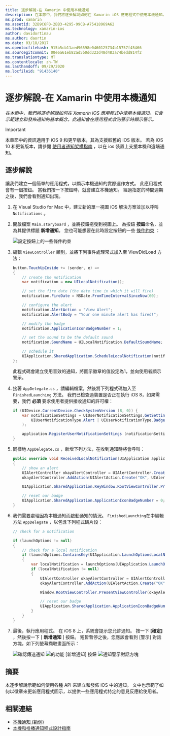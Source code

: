 ```yaml
---
title: 逐步解說-在 Xamarin 中使用本機通知
description: 在本節中，我們將逐步解說如何在 Xamarin iOS 應用程式中使用本機通知。 它會示範建立和發佈通知的基本概念，此通知會在應用程式收到警示時顯示警示。
ms.prod: xamarin
ms.assetid: 32B9C6F0-2BB3-4295-99CB-A75418969A62
ms.technology: xamarin-ios
author: davidortinau
ms.author: daortin
ms.date: 03/18/2017
ms.openlocfilehash: 915b5cb11aed96598e0460125734b15757f45466
ms.sourcegitcommit: 00e6a61eb82ad5b0dd323d48d483a74bedd814f2
ms.translationtype: MT
ms.contentlocale: zh-TW
ms.lasthandoff: 09/29/2020
ms.locfileid: "91436140"
---
```

# <a name="walkthrough---using-local-notifications-in-xamarinios"></a>逐步解說-在 Xamarin 中使用本機通知

_在本節中，我們將逐步解說如何在 Xamarin iOS 應用程式中使用本機通知。它會示範建立和發佈通知的基本概念，此通知會在應用程式收到警示時顯示警示。_

> [!IMPORTANT]
> 本章節中的資訊適用于 iOS 9 和更早版本，其為支援較舊的 iOS 版本。 若為 iOS 10 和更新版本，請參閱 [使用者通知架構指南](~/ios/platform/user-notifications/index.md) ，以在 ios 裝置上支援本機和遠端通知。

## <a name="walkthrough"></a>逐步解說

讓我們建立一個簡單的應用程式，以顯示本機通知的實際運作方式。 此應用程式會有一個按鈕。 當我們按一下按鈕時，就會建立本機通知。 經過指定的時間週期之後，我們會看到通知出現。

1. 在 Visual Studio for Mac 中，建立新的單一視圖 iOS 解決方案並加以呼叫 `Notifications` 。
1. 開啟檔案 `Main.storyboard` ，並將按鈕拖曳到視圖上。 為按鈕 **按鈕**命名，並為其提供標題 **新增通知**。 您也可能想要在此時設定按鈕的一些 [條件約束](~/ios/user-interface/designer/designer-auto-layout.md) ： 

    ![設定按鈕上的一些條件約束](local-notifications-in-ios-walkthrough-images/image3.png)
1. 編輯 `ViewController` 類別，並將下列事件處理常式加入至 ViewDidLoad 方法：

    ```csharp
    button.TouchUpInside += (sender, e) =>
    {
        // create the notification
        var notification = new UILocalNotification();

        // set the fire date (the date time in which it will fire)
        notification.FireDate = NSDate.FromTimeIntervalSinceNow(60);

        // configure the alert
        notification.AlertAction = "View Alert";
        notification.AlertBody = "Your one minute alert has fired!";

        // modify the badge
        notification.ApplicationIconBadgeNumber = 1;

        // set the sound to be the default sound
        notification.SoundName = UILocalNotification.DefaultSoundName;

        // schedule it
        UIApplication.SharedApplication.ScheduleLocalNotification(notification);
    };
    ```

    此程式碼會建立使用音效的通知，將圖示徽章的值設定為1，並向使用者顯示警示。

1. 接著 `AppDelegate.cs` ，請編輯檔案，然後將下列程式碼加入至 `FinishedLaunching` 方法。 我們已檢查過裝置是否正在執行 iOS 8，如果需要，我們 **必須** 要求使用者提供接收通知的許可權：

    ```csharp
    if (UIDevice.CurrentDevice.CheckSystemVersion (8, 0)) {
        var notificationSettings = UIUserNotificationSettings.GetSettingsForTypes (
            UIUserNotificationType.Alert | UIUserNotificationType.Badge | UIUserNotificationType.Sound, null
        );

        application.RegisterUserNotificationSettings (notificationSettings);
    }
    ```

1. 同樣地 `AppDelegate.cs` ，新增下列方法，在收到通知時將會呼叫：

    ```csharp
    public override void ReceivedLocalNotification(UIApplication application, UILocalNotification notification)
    {
        // show an alert
        UIAlertController okayAlertController = UIAlertController.Create(notification.AlertAction, notification.AlertBody, UIAlertControllerStyle.Alert);
        okayAlertController.AddAction(UIAlertAction.Create("OK", UIAlertActionStyle.Default, null));

        UIApplication.SharedApplication.KeyWindow.RootViewController.PresentViewController(okayAlertController, true, null);

        // reset our badge
        UIApplication.SharedApplication.ApplicationIconBadgeNumber = 0;
    }
    ```

1. 我們需要處理因為本機通知而啟動通知的情況。 `FinishedLaunching`在中編輯方法 `AppDelegate` ，以包含下列程式碼片段：

    ```csharp
    // check for a notification

    if (launchOptions != null)
    {
        // check for a local notification
        if (launchOptions.ContainsKey(UIApplication.LaunchOptionsLocalNotificationKey))
        {
            var localNotification = launchOptions[UIApplication.LaunchOptionsLocalNotificationKey] as UILocalNotification;
            if (localNotification != null)
            {
                UIAlertController okayAlertController = UIAlertController.Create(localNotification.AlertAction, localNotification.AlertBody, UIAlertControllerStyle.Alert);
                okayAlertController.AddAction(UIAlertAction.Create("OK", UIAlertActionStyle.Default, null));

                Window.RootViewController.PresentViewController(okayAlertController, true, null);

                // reset our badge
                UIApplication.SharedApplication.ApplicationIconBadgeNumber = 0;
            }
        }
    }
    ```

1. 最後，執行應用程式。 在 iOS 8 上，系統會提示您允許通知。 按一下 **[確定]** ，然後按一下 [ **新增通知** ] 按鈕。 短暫暫停之後，您應該會看到 [警示] 對話方塊，如下列螢幕擷取畫面所示：

    ![確認傳送通知 ](local-notifications-in-ios-walkthrough-images/image0.png) ![ 的功能 [新增通知] 按鈕 ](local-notifications-in-ios-walkthrough-images/image1.png) ![ 通知警示對話方塊](local-notifications-in-ios-walkthrough-images/image2.png)

## <a name="summary"></a>摘要

本逐步解說示範如何使用各種 API 來建立和發佈 iOS 中的通知。 文中也示範了如何以徽章來更新應用程式圖示，以提供一些應用程式特定的意見反應給使用者。

## <a name="related-links"></a>相關連結

- [本機通知 (範例) ](/samples/xamarin/ios-samples/localnotifications)
- [本機和推播通知程式設計指南](https://developer.apple.com/library/prerelease/content/documentation/NetworkingInternet/Conceptual/RemoteNotificationsPG/)